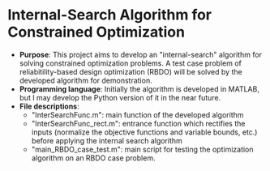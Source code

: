 # Internal-Search Algorithm for Constrained Optimization

* **Purpose**: This project aims to develop an "internal-search" algorithm for solving constrained optimization problems. A test case problem of reliabitility-based design optimization (RBDO) will be solved by the developed algorithm for demonstration.
* **Programming language**: Initially the algorithm is developed in MATLAB, but I may develop the Python version of it in the near future.
* **File descriptions**:
  * "InterSearchFunc.m": main function of the developed algorithm
  * "InterSearchFunc_rect.m": entrance function which rectifies the inputs (normalize the objective functions and variable bounds, etc.) before applying the internal search algorithm
  * "main_RBDO_case_test.m": main script for testing the optimization algorithm on an RBDO case problem.